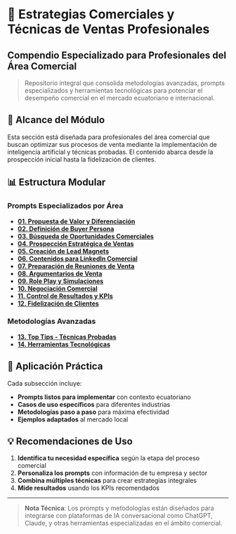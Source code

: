 # 💼 Estrategias Comerciales y Técnicas de Ventas Profesionales

## Compendio Especializado para Profesionales del Área Comercial

> Repositorio integral que consolida metodologías avanzadas, prompts especializados y herramientas tecnológicas para potenciar el desempeño comercial en el mercado ecuatoriano e internacional.

## 🎯 Alcance del Módulo

Esta sección está diseñada para profesionales del área comercial que buscan optimizar sus procesos de venta mediante la implementación de inteligencia artificial y técnicas probadas. El contenido abarca desde la prospección inicial hasta la fidelización de clientes.

## 📊 Estructura Modular

### Prompts Especializados por Área

- **[01. Propuesta de Valor y Diferenciación](./01_propuesta_valor_diferenciacion.md)**
- **[02. Definición de Buyer Persona](./02_definicion_buyer_persona.md)**
- **[03. Búsqueda de Oportunidades Comerciales](./03_busqueda_oportunidades.md)**
- **[04. Prospección Estratégica de Ventas](./04_prospeccion_estrategica.md)**
- **[05. Creación de Lead Magnets](./05_creacion_lead_magnets.md)**
- **[06. Contenidos para LinkedIn Comercial](./06_contenidos_linkedin.md)**
- **[07. Preparación de Reuniones de Venta](./07_preparacion_reuniones.md)**
- **[08. Argumentarios de Venta](./08_argumentarios_venta.md)**
- **[09. Role Play y Simulaciones](./09_role_play_simulaciones.md)**
- **[10. Negociación Comercial](./10_negociacion_comercial.md)**
- **[11. Control de Resultados y KPIs](./11_control_resultados.md)**
- **[12. Fidelización de Clientes](./12_fidelizacion_clientes.md)**

### Metodologías Avanzadas

- **[13. Top Tips - Técnicas Probadas](./13_top_tips.md)**
- **[14. Herramientas Tecnológicas](./14_herramientas_tecnologicas.md)**

## 🚀 Aplicación Práctica

Cada subsección incluye:
- **Prompts listos para implementar** con contexto ecuatoriano
- **Casos de uso específicos** para diferentes industrias
- **Metodologías paso a paso** para máxima efectividad
- **Ejemplos adaptados** al mercado local

## 💡 Recomendaciones de Uso

1. **Identifica tu necesidad específica** según la etapa del proceso comercial
2. **Personaliza los prompts** con información de tu empresa y sector
3. **Combina múltiples técnicas** para crear estrategias integrales
4. **Mide resultados** usando los KPIs recomendados

---

> **Nota Técnica**: Los prompts y metodologías están diseñados para integrarse con plataformas de IA conversacional como ChatGPT, Claude, y otras herramientas especializadas en el ámbito comercial.